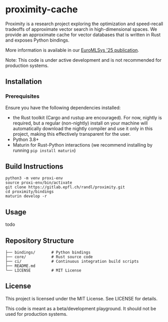 # proximity-cache

Proximity is a research project exploring the optimization and speed-recall tradeoffs of approximate vector search in high-dimensional spaces.
We provide an approximate cache for vector databases that is written in Rust and exposes Python bindings.

More information is available in our [EuroMLSys '25 publication](https://doi.org/10.1145/3721146.3721938).

Note: This code is under active development and is not recommended for production systems.

## Installation

### Prerequisites

Ensure you have the following dependencies installed:

- the Rust toolkit (Cargo and rustup are encouraged). For now, nightly is required, but a regular (non-nightly) install on your machine will automatically download the nightly compiler and use it only in this project, making this effectively transparent for the user.
- Python 3.8+
- Maturin for Rust-Python interactions (we recommend installing by running ```pip install maturin```)

## Build Instructions

``` 
python3 -m venv proxi-env
source proxi-env/bin/activate
git clone https://gitlab.epfl.ch/randl/proximity.git
cd proximity/bindings
maturin develop -r
```

## Usage

todo

## Repository Structure

```proximity/
├── bindings/       # Python bindings
├── core/           # Rust source code
├── ci/             # Continuous integration build scripts
├── README.md
└── LICENSE         # MIT License
```
## License

This project is licensed under the MIT License. See LICENSE for details.

This code is meant as a beta/development playground. It should not be used for production systems.
